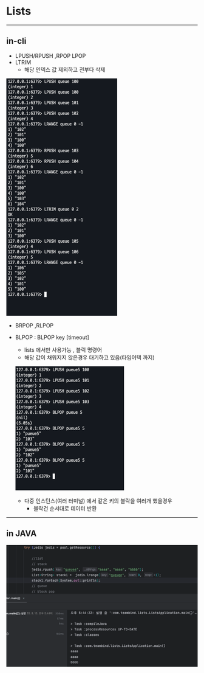 # Lists

---

## in-cli

- LPUSH/RPUSH ,RPOP LPOP  
- LTRIM 
  - 해당 인덱스 값 제외하고 전부다 삭제
  
![img.png](ReadMe_images/lists/img.png)


- BRPOP ,RLPOP 
- BLPOP : BLPOP key [timeout]
  - lists 에서만 사용가능 , 블럭 명령어
  - 해당 값이 채워지지 않은경우 대기하고 있음(타임어택 까지)

  ![img_2.png](ReadMe_images/lists/img_2.png)
	
  - 다중 인스턴스(여러 터미널) 에서 같은 키의 블락을 여러개 했을경우 
    - 블락건 순서대로 데이터 반환

  


---

## in JAVA
![img_3.png](ReadMe_images/lists/img_3.png)

